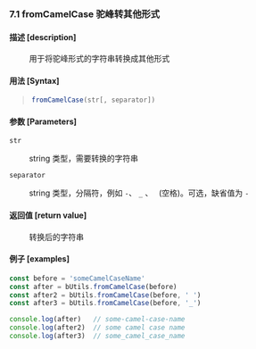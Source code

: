 ### 7.1 fromCamelCase 驼峰转其他形式

#### 描述 [description]

&nbsp;&nbsp;&nbsp;&nbsp;&nbsp;&nbsp;&nbsp;&nbsp; 用于将驼峰形式的字符串转换成其他形式

#### 用法 [Syntax]

> ```js
> fromCamelCase(str[, separator])
> ```

#### 参数 [Parameters]

`str`

&nbsp;&nbsp;&nbsp;&nbsp;&nbsp;&nbsp;&nbsp;&nbsp; string 类型，需要转换的字符串

`separator`

&nbsp;&nbsp;&nbsp;&nbsp;&nbsp;&nbsp;&nbsp;&nbsp; string 类型，分隔符，例如 `-`、 `_` 、 ` `(空格)。可选，缺省值为 `-`  

#### 返回值 [return value]

&nbsp;&nbsp;&nbsp;&nbsp;&nbsp;&nbsp;&nbsp;&nbsp; 转换后的字符串

#### 例子 [examples]

```js
const before = 'someCamelCaseName'
const after = bUtils.fromCamelCase(before)
const after2 = bUtils.fromCamelCase(before, ' ')
const after3 = bUtils.fromCamelCase(before, '_')

console.log(after)   // some-camel-case-name
console.log(after2)  // some camel case name
console.log(after3)  // some_camel_case_name
```

